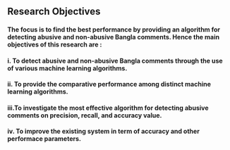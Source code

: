 ## Research Objectives
#### The focus is to find the best performance by providing an algorithm for detecting abusive and non-abusive Bangla comments. Hence the main objectives of this research are :
#### i. To detect abusive and non-abusive Bangla comments through the use of various machine learning algorithms.
#### ii. To provide the comparative performance among distinct machine learning algorithms.
#### iii.To investigate the most effective algorithm for detecting abusive comments on precision, recall, and accuracy value.
#### iv. To improve the existing system in term of accuracy and other performace parameters.

